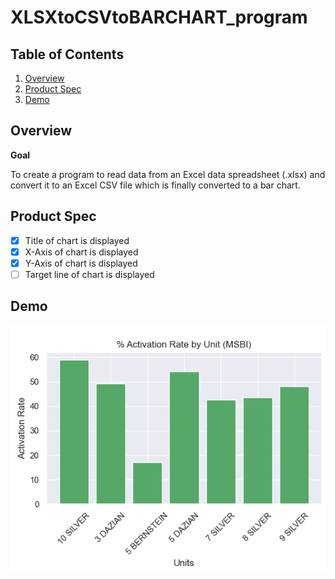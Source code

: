 # XLSXtoCSVtoBARCHART_program

## Table of Contents

1. [Overview](#Overview)
2. [Product Spec](#Product-Spec)
3. [Demo](#Demo)

## Overview

**Goal**

To create a program to read data from an Excel data spreadsheet (.xlsx) and convert it to an Excel CSV file which is finally converted to a bar chart.

## Product Spec
- [x] Title of chart is displayed
- [x] X-Axis of chart is displayed
- [x] Y-Axis of chart is displayed
- [ ] Target line of chart is displayed

## Demo 
![Sample Program Generated Bar Chart](sample_program_generated_barchart.png)
